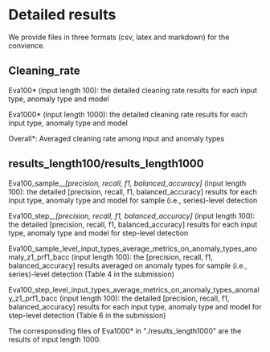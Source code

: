 # Detailed results
We provide files in three formats (csv, latex and markdown) for the convience.

## Cleaning_rate
Eva100* (input length 100): the detailed cleaning rate results for each input type, anomaly type and model

Eva1000* (input length 1000): the detailed cleaning rate results for each input type, anomaly type and model

Overall*: Averaged cleaning rate among input and anomaly types

## results_length100/results_length1000

Eva100_sample_*_[precision, recall, f1, balanced_accuracy]* (input length 100): the detailed [precision, recall, f1, balanced_accuracy] results for each input type, anomaly type and model for sample (i.e., series)-level detection

Eva100_step_*_[precision, recall, f1, balanced_accuracy]* (input length 100): the detailed [precision, recall, f1, balanced_accuracy] results for each input type, anomaly type and model for step-level detection

Eva100_sample_level_input_types_average_metrics_on_anomaly_types_anomaly_z1_prf1_bacc (input length 100): the [precision, recall, f1, balanced_accuracy] results averaged on anomaly types for sample (i.e., series)-level detection (Table 4 in the submission)

Eva100_step_level_input_types_average_metrics_on_anomaly_types_anomaly_z1_prf1_bacc (input length 100): the detailed [precision, recall, f1, balanced_accuracy] results for each input type, anomaly type and model for step-level detection (Table 6 in the submission)

The corresponsding files of Eva1000* in "./results_length1000" are the results of input length 1000.

